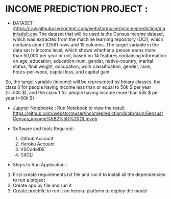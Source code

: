 # INCOME PREDICTION PROJECT :

      
* DATASET :https://raw.githubusercontent.com/webstormuser/incomeprediction/main/adult.csv 
      The dataset that will be used is the Census income dataset, which was extracted from the machine learning repository (UCI), which contains about 32561 rows and 15 columns. The target variable in the data set is income level, which shows whether a person earns more than 50,000 per year or not, based on 14 features containing information on age, education, education-num, gender, native-country, marital status, final weight, occupation, work classification, gender, race, hours-per-week, capital loss, and capital gain.

So, the target variable (income) will be represented by binary classes. the class 0 for people having income less than or equal to 50k $ per year (<=50k $), and the class 1 for people having income more than 50k $ per year (>50k $).

* Jupyter Notebooke : 
      Run Notebook to view the result 
            https://github.com/webstormuser/incomeprediction/blob/main/Sensus/Census_income%5B2%5D%20(1).ipynb

* Software and tools Required :
   1. Github Account 
   2.  Heroku Account 
   3.  VSCodeIDE 
   4.   GitCLI

* Steps to Run Application :
1. First create requirements.txt file and run it to install all the dependencies to run a project 
2. Create app.py file and run it 
3. Create proctfile to run it on heroku platform to deploy the model 
